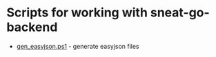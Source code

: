 # Scripts for working with sneat-go-backend

- [gen_easyjson.ps1](gen_easyjson.ps1) - generate easyjson files
